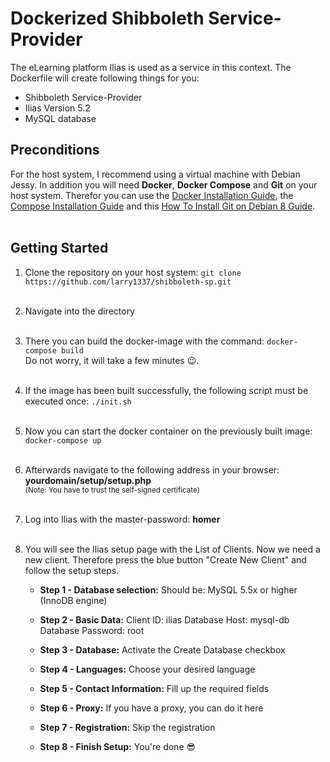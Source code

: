 # Dockerized Shibboleth Service-Provider

The eLearning platform Ilias is used as a service in this context.
The Dockerfile will create following things for you:
- Shibboleth Service-Provider
- Ilias Version 5.2
- MySQL database

## Preconditions
For the host system, I recommend using a virtual machine with Debian Jessy. In addition you will need **Docker**, **Docker Compose** and **Git** on your host system. 
Therefor you can use the [Docker Installation Guide](https://docs.docker.com/engine/installation/linux/debian/), the [Compose Installation Guide](https://docs.docker.com/compose/install/) and this [How To Install Git on Debian 8 Guide](https://www.digitalocean.com/community/tutorials/how-to-install-git-on-debian-8).
<br><br>

## Getting Started
1. Clone the repository on your host system: `git clone https://github.com/larry1337/shibboleth-sp.git`
<br><br>
2. Navigate into the directory
<br><br>
3. There you can build the docker-image with the command: `docker-compose build`<br>
Do not worry, it will take a few minutes :wink:.
<br><br>
4. If the image has been built successfully, the following script must be executed once: `./init.sh`
<br><br>
5. Now you can start the docker container on the previously built image: `docker-compose up`
<br><br>
6. Afterwards navigate to the following address in your browser: **yourdomain/setup/setup.php** <br>
<sub>(Note: You have to trust the self-signed certificate)</sub>
<br><br>
7. Log into Ilias with the master-password: **homer**
<br><br>
8. You will see the Ilias setup page with the List of Clients. Now we need a new client. Therefore press the blue button "Create New Client" and follow the setup steps.

	- **Step 1 - Database selection:** 
	Should be: MySQL 5.5x or higher (InnoDB engine)

	- **Step 2 - Basic Data:** 
	Client ID: ilias
	Database Host: mysql-db
	Database Password: root

	- **Step 3 - Database:**
	Activate the Create Database checkbox

	- **Step 4 - Languages:**
	Choose your desired language

	- **Step 5 - Contact Information:**
	Fill up the required fields

	- **Step 6 - Proxy:**
	If you have a proxy, you can do it here

	- **Step 7 - Registration:**
 	Skip the registration

	- **Step 8 - Finish Setup:** 
	You're done :sunglasses:

